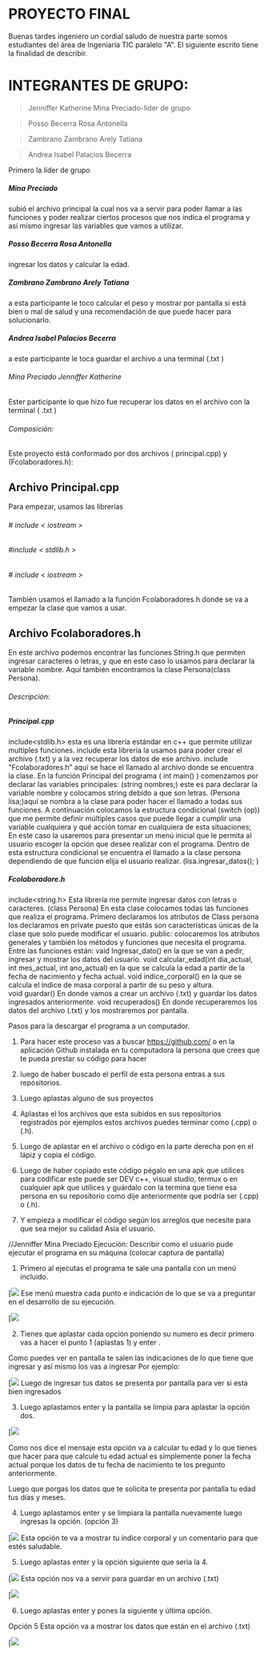
# PROYECTO FINAL 

Buenas tardes ingeniero un cordial saludo de nuestra parte somos estudiantes del área de Ingeniaría TIC paralelo "A". El siguiente escrito tiene la finalidad de describir.
# INTEGRANTES DE GRUPO:
> Jenniffer Katherine Mina Preciado-líder de grupo 

> Posso Becerra Rosa Antonella

> Zambrano Zambrano Arely Tatiana

> Andrea Isabel Palacios Becerra

Primero la líder de grupo 
##### Mina Preciado
subió el archivo principal la cual nos va a servir para poder llamar a las funciones y poder realizar ciertos procesos que nos indica el programa y así mismo ingresar las variables que vamos a utilizar.

##### Posso Becerra  Rosa Antonella
ingresar los datos y calcular la edad.

##### Zambrano Zambrano Arely Tatiana
a esta participante le toco calcular el peso y mostrar por pantalla si está bien o mal de salud y una recomendación de que puede hacer para solucionarlo.

##### Andrea Isabel Palacios Becerra
a este participante le toca guardar el archivo a una terminal (.txt )

###### Mina Preciado Jenniffer Katherine 
Ester participante lo que hizo fue recuperar los datos en el archivo con la terminal ( .txt ) 

###### Composición:
Este proyecto está conformado por dos archivos ( principal.cpp) y (Fcolaboradores.h):
## Archivo Principal.cpp
Para empezar, usamos las librerías
###### # include < iostream >
######  #include < stdlib.h >
###### # include < iostream >
También usamos el llamado a la función Fcolaboradores.h donde se va a empezar la clase que vamos a usar.
 
## Archivo Fcolaboradores.h
En este archivo podemos encontrar las funciones String.h que permiten ingresar caracteres o letras, y que en este caso lo usamos para declarar la variable nombre.
Aquí también encontramos la clase Persona(class Persona).


###### Descripción:
##### Principal.cpp
include<stdlib.h> esta es una librería estándar en c++ que permite utilizar multiples funciones.
include <fstream> esta librería la usamos para poder crear el archivo (.txt) y a la vez recuperar los datos de ese archivo.
include "Fcolaboradores.h” aquí se hace el llamado al archivo donde se encuentra la clase.
En la función Principal del programa ( int main() ) comenzamos por declarar las variables principales:
(string nombres;) este es para declarar la variable nombre y colocamos string debido a que son letras.
(Persona lisa;)aquí se nombra a la clase para poder hacer el llamado a todas sus funciones.
A continuación colocamos la estructura condicional (switch (op)) que me permite definir múltiples casos que puede llegar a cumplir una variable cualquiera y qué acción tomar en cualquiera de esta situaciones; En este caso la usaremos para presentar un menú inicial que le permita al usuario escoger la opción que desee realizar con el programa. Dentro de esta estructura condicional se encuentra el llamado a la clase persona dependiendo de que función elija el usuario realizar.
(lisa.ingresar_datos(); )   


##### Fcolaboradore.h 
 include<string.h>   Esta librería me permite ingresar datos con letras o caracteres.
(class Persona) En esta clase colocamos todas las funciones que realiza el programa. 
Primero declaramos los atributos de Class persona los declaramos en private puesto que estás son características únicas de la clase que solo puede modificar el usuario. 
public: colocaremos los atributos generales y también los métodos y funciones que necesita el programa. 
Entre las funciones están:
vaid  Ingresar_dato() en la que se van a pedir, ingresar y mostrar los datos del usuario.
void calcular_edad(int dia_actual, int mes_actual, int ano_actual) en la que se calcula la edad a partir de la fecha de nacimiento y  fecha actual.
void indice_corporal() en la que se calcula el índice de masa corporal a partir de su peso y altura.  
void guardar() En donde vamos a crear un archivo (.txt) y guardar los datos ingresados anteriormente.
void recuperados() En donde recuperaremos los datos del archivo (.txt) y los mostraremos por pantalla.


Pasos para la descargar el programa a un computador.
1.	Para hacer este proceso vas a buscar https://github.com/  o en la aplicación Github instalada en tu computadora la persona que crees que te pueda prestar su código para hacer 

2.	luego de haber buscado el perfil de esta persona entras a sus repositorios.

3.	Luego aplastas alguno de sus proyectos 

4.	Aplastas el los archivos que esta subidos en sus repositorios registrados por ejemplos estos archivos puedes terminar como (.cpp) o (.h).

5.	Luego de aplastar en el archivo o código en la parte derecha pon en el lápiz y copia el código.

6.	Luego de haber copiado este código pégalo en una apk que utilices para codificar este puede ser DEV c++, visual studio, termux o en cualquier apk que utilices y guárdalo con la termina que tiene esa persona en su repositorio como dije anteriormente que podría ser (.cpp) o (.h).

7.	Y empieza a modificar el código según los arreglos que necesite para que sea mejor su calidad Asia el usuario.


//Jenniffer Mina Preciado 
Ejecución: Describir como el usuario pude ejecutar el programa en su máquina (colocar captura de pantalla)

1.	 Primero al ejecutas el programa te sale una pantalla con un menú incluido. 

[![](https://1.bp.blogspot.com/--S820Y-9-kc/YPyJ4Js0L2I/AAAAAAAAAB4/t0ki_BZmVK4mPwTMgNL1ZC8NlRXebaUDACLcBGAsYHQ/s472/1.jpeg)
Ese menú muestra cada punto e indicación de lo que se va a preguntar en el desarrollo de su ejecución.

[![](https://1.bp.blogspot.com/-Pe11Eu1adjA/YPyGihAUjjI/AAAAAAAAABA/XbDrxIbY_VEP4ksNbQieCirXLV7miI0GgCLcBGAsYHQ/w428-h297/2.jpeg)

2.	Tienes que aplastar cada opción poniendo su numero es decir primero vas a hacer el punto 1 (aplastas 1) y enter .

Como puedes ver en pantalla te salen las indicaciones de lo que tiene que ingresar y así mismo los vas a ingresar 
Por ejemplo:

[![](https://1.bp.blogspot.com/-eU9UO-IzyiY/YPyGknoaLDI/AAAAAAAAABE/PaBRRC56Tt0mv-E0Jx25HE8Gk35ihmSHACLcBGAsYHQ/w432-h231/3.jpeg)
Luego de ingresar tus datos se presenta por pantalla para ver si esta bien ingresados 

3.	Luego aplastamos enter y la pantalla se limpia para aplastar la opción dos.

[![](https://1.bp.blogspot.com/-uWn8rjsNQ6w/YPyGl6o-djI/AAAAAAAAABI/eYVaXKn4sXoQgcb0NjLb4TIne-L1oCYEACLcBGAsYHQ/w566-h392/4.jpeg)

Como nos dice el mensaje esta opción va a calcular tu edad y lo que tienes que hacer para que calcule tu edad actual es simplemente poner la fecha actual porque los datos de tu fecha de nacimiento te los pregunto anteriormente.

Luego que porgas los datos que te solicita te presenta por pantalla tu edad tus días y meses.

4.	Luego aplastamos enter y se limpiara la pantalla nuevamente luego ingresas la opción.
(opción 3) 

[![](https://n9.cl/ngn1v)
Esta opción te va a mostrar tu índice corporal y un comentario para que estés saludable.

5.	Luego aplastas enter y la opción siguiente que seria la 4.

[![](https://1.bp.blogspot.com/-4wy4ipI16pI/YPyGoqAAFYI/AAAAAAAAABQ/vjv8wBUMESMgWM3KNIx5U8GWhN1zYWaggCLcBGAsYHQ/s604/6.jpeg)
Esta opción nos va a servir para guardar en un archivo (.txt) 

[![](https://1.bp.blogspot.com/-od6V7xeISUM/YPyHJaxzGjI/AAAAAAAAABw/KU-JXCVYuN0-vYdLtn440xBQYn7zoN9YQCLcBGAsYHQ/s606/7.jpeg)

6.	Luego aplastas enter y pones la siguiente y última opción. 

Opción 5 
Esta opción va a mostrar los datos que están en el archivo (.txt)

[![](https://1.bp.blogspot.com/-moSDGjo2p0I/YPyGsOsgS0I/AAAAAAAAABY/5rPUYAct1lks3r2GImZPhBbEo5wShEelgCLcBGAsYHQ/w473-h348/8.jpeg)




